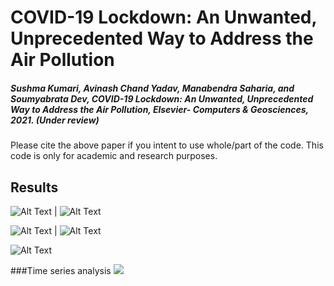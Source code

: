 # COVID-19   Lockdown: An Unwanted, Unprecedented Way to Address the Air Pollution
##### Sushma Kumari, Avinash Chand Yadav, Manabendra Saharia, and Soumyabrata Dev, COVID-19   Lockdown: An Unwanted, Unprecedented Way to Address the Air Pollution, Elsevier- Computers & Geosciences, 2021. (Under review)

Please cite the above paper if you intent to use whole/part of the code. This code is only for academic and research purposes.
## Results
![Alt Text](https://github.com/Sushma7870-git/Air-Quality-analysis-over-Dublin-during-Covid-19-Lockdown-using-Satellite-and-Ground-data/blob/main/charts/NO2.gif) | ![Alt Text](https://github.com/Sushma7870-git/Air-Quality-analysis-over-Dublin-during-Covid-19-Lockdown-using-Satellite-and-Ground-data/blob/main/charts/SO2.gif)

![Alt Text](https://github.com/Sushma7870-git/Air-Quality-analysis-over-Dublin-during-Covid-19-Lockdown-using-Satellite-and-Ground-data/blob/main/charts/CO.gif) | ![Alt Text](https://github.com/Sushma7870-git/Air-Quality-analysis-over-Dublin-during-Covid-19-Lockdown-using-Satellite-and-Ground-data/blob/main/charts/O3.gif)

![Alt Text](https://github.com/Sushma7870-git/Air-Quality-analysis-over-Dublin-during-Covid-19-Lockdown-using-Satellite-and-Ground-data/blob/main/charts/AOD.gif)

###Time series analysis
![](https://github.com/Sushma7870-git/Air-Quality-analysis-over-Dublin-during-Covid-19-Lockdown-using-Satellite-and-Ground-data/blob/main/charts/img.jpg?raw=True=250x300)
